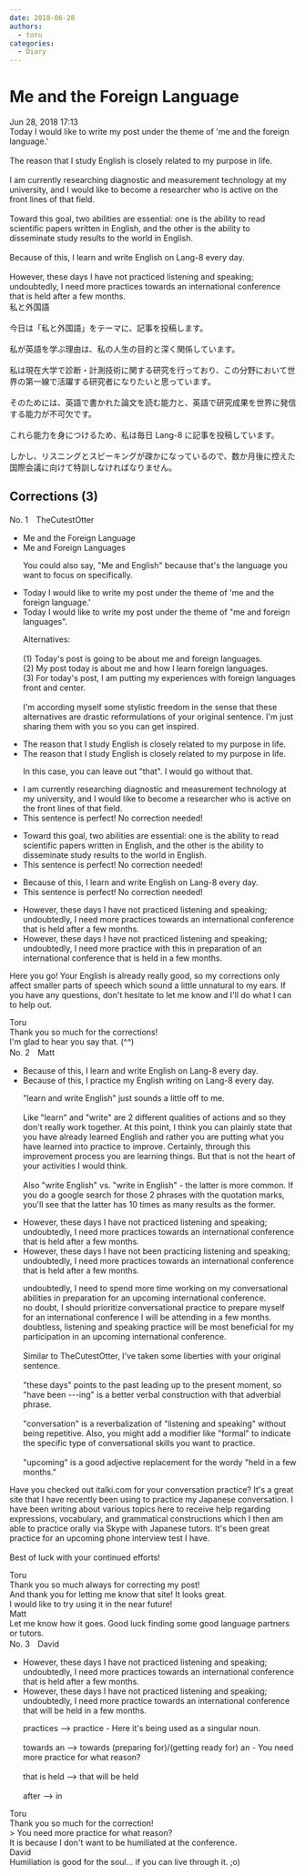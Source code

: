 ```yaml
---
date: 2018-06-28
authors:
  - toru
categories:
  - Diary
---
```


<h1 id="subject_show">Me and the Foreign Language</h1>
<div class="date">Jun 28, 2018 17:13</div>
<div id="post"><div id="body_show_ori">
Today I would like to write my post under the theme of 'me and the foreign language.'<br/><br/>The reason that I study English is closely related to my purpose in life. <br/><br/>I am currently researching diagnostic and measurement technology at my university, and I would like to become a researcher who is active on the front lines of that field.<br/><br/>Toward this goal, two abilities are essential: one is the ability to read scientific papers written in English, and the other is the ability to disseminate study results to the world in English.<br/><br/>Because of this, I learn and write English on Lang-8 every day.<br/><br/>However, these days I have not practiced listening and speaking; undoubtedly, I need more practices towards an international conference that is held after a few months.
</div></div>

<!-- more -->

<div id="post_ja"><div id="body_show_mo">
私と外国語<br/><br/>今日は「私と外国語」をテーマに、記事を投稿します。<br/><br/>私が英語を学ぶ理由は、私の人生の目的と深く関係しています。<br/><br/>私は現在大学で診断・計測技術に関する研究を行っており、この分野において世界の第一線で活躍する研究者になりたいと思っています。<br/><br/>そのためには、英語で書かれた論文を読む能力と、英語で研究成果を世界に発信する能力が不可欠です。<br/><br/>これら能力を身につけるため、私は毎日 Lang-8 に記事を投稿しています。<br/><br/>しかし、リスニングとスピーキングが疎かになっているので、数か月後に控えた国際会議に向けて特訓しなければなりません。
</div></div>

## Corrections (3)
<div id="block"><div class="first_name"> No. 1　<span class="just_name">TheCutestOtter</span></div><div id="block2">
<ul class="correction_field">
<li class="incorrect">Me and the Foreign Language</li>
<li class="corrected correct">
Me and <span class="f_blue">Foreign Languages</span>
<p class="correction_comment">You could also say, "Me and English" because that's the language you want to focus on specifically.</p>
</li>
</ul>
<ul class="correction_field">
<li class="incorrect">Today I would like to write my post under the theme of 'me and the foreign language.'</li>
<li class="corrected correct">
Today I would like to write my post under the theme of "me and foreign languages".
<p class="correction_comment">Alternatives:<br/><br/>(1) Today's post is going to be about me and foreign languages.<br/>(2) My post today is about me and how I learn foreign languages. <br/>(3) For today's post, I am putting my experiences with foreign languages front and center. <br/><br/>I'm according myself some stylistic freedom in the sense that these alternatives are drastic reformulations of your original sentence. I'm just sharing them with you so you can get inspired.</p>
</li>
</ul>
<ul class="correction_field">
<li class="incorrect">The reason that I study English is closely related to my purpose in life.</li>
<li class="corrected correct">
The reason <span class="f_red">that</span> I study English is closely related to my purpose in life.
<p class="correction_comment">In this case, you can leave out "that". I would go without that.</p>
</li>
</ul>
<ul class="correction_field">
<li class="incorrect">I am currently researching diagnostic and measurement technology at my university, and I would like to become a researcher who is active on the front lines of that field.</li>
<li class="corrected perfect">This sentence is perfect! No correction needed!</li>
</ul>
<ul class="correction_field">
<li class="incorrect">Toward this goal, two abilities are essential: one is the ability to read scientific papers written in English, and the other is the ability to disseminate study results to the world in English.</li>
<li class="corrected perfect">This sentence is perfect! No correction needed!</li>
</ul>
<ul class="correction_field">
<li class="incorrect">Because of this, I learn and write English on Lang-8 every day.</li>
<li class="corrected perfect">This sentence is perfect! No correction needed!</li>
</ul>
<ul class="correction_field">
<li class="incorrect">However, these days I have not practiced listening and speaking; undoubtedly, I need more practices towards an international conference that is held after a few months.</li>
<li class="corrected correct">
However, these days I have not practiced listening and speaking; undoubtedly, I need more <span class="f_blue">practice with this in preparation of</span> an international conference that is held <span class="f_blue">in</span> a few months.
</li>
</ul>
<p class="comment_small">
 Here you go! Your English is already really good, so my corrections only affect smaller parts of speech which sound a little unnatural to my ears. If you have any questions, don't hesitate to let me know and I'll do what I can to help out.
</p>

</div><div class="name"><span class="just_name">Toru</span><br>
Thank you so much for the corrections!<br/>I'm glad to hear you say that. (^^)
</div>
</div>
<div id="block"><div class="first_name"> No. 2　<span class="just_name">Matt</span></div><div id="block2">
<ul class="correction_field">
<li class="incorrect">Because of this, I learn and write English on Lang-8 every day.</li>
<li class="corrected correct">
Because of this, I <span class="f_blue">practice my English writing</span> on Lang-8 every day.
<p class="correction_comment">"learn and write English" just sounds a little off to me. <br/><br/>Like "learn" and "write" are 2 different qualities of actions and so they don't really work together. At this point, I think you can plainly state that you have already learned English and rather you are putting what you have learned into practice to improve. Certainly, through this improvement process you are learning things. But that is not the heart of your activities I would think. <br/><br/>Also "write English" vs. "write in English" - the latter is more common. If you do a google search for those 2 phrases with the quotation marks, you'll see that the latter has 10 times as many results as the former.</p>
</li>
</ul>
<ul class="correction_field">
<li class="incorrect">However, these days I have not practiced listening and speaking; undoubtedly, I need more practices towards an international conference that is held after a few months.</li>
<li class="corrected correct">
However, these days I have not <span class="f_blue">been </span>practic<span class="f_blue">ing</span> listening and speaking; <span class="f_red">undoubtedly, I need more practices towards an international conference that is held after a few months.</span>
<p class="correction_comment">undoubtedly, I need to spend more time working on my conversational abilities in preparation for an upcoming international conference.<br/>no doubt, I should prioritize conversational practice to prepare myself for an international conference I will be attending in a few months.<br/>doubtless, listening and speaking practice will be most beneficial for my participation in an upcoming international conference.<br/><br/>Similar to TheCutestOtter, I've taken some liberties with your original sentence.<br/><br/>"these days" points to the past leading up to the present moment, so "have been ---ing" is a better verbal construction with that adverbial phrase.<br/><br/>"conversation" is a reverbalization of "listening and speaking" without being repetitive. Also, you might add a modifier like "formal" to indicate the specific type of conversational skills you want to practice.<br/><br/>"upcoming" is a good adjective replacement for the wordy "held in a few months."</p>
</li>
</ul>
<p class="comment_small">
 Have you checked out italki.com for your conversation practice? It's a great site that I have recently been using to practice my Japanese conversation. I have been writing about various topics here to receive help regarding expressions, vocabulary, and grammatical constructions which I then am able to practice orally via Skype with Japanese tutors. It's been great practice for an upcoming phone interview test I have.
 <br/>
 <br/>
 Best of luck with your continued efforts!
</p>

</div><div class="name"><span class="just_name">Toru</span><br>
Thank you so much always for correcting my post!<br/>And thank you for letting me know that site! It looks great.<br/>I would like to try using it in the near future!
</div>
<div class="name"><span class="just_name">Matt</span><br>
Let me know how it goes. Good luck finding some good language partners or tutors.
</div>
</div>
<div id="block"><div class="first_name"> No. 3　<span class="just_name">David</span></div><div id="block2">
<ul class="correction_field">
<li class="incorrect">However, these days I have not practiced listening and speaking; undoubtedly, I need more practices towards an international conference that is held after a few months.</li>
<li class="corrected correct">
However, these days I have not practiced listening and speaking; undoubtedly, I need more practice towards an international conference that will be held in a few months.
<p class="correction_comment">practices --&gt; practice - Here it's being used as a singular noun.<br/><br/>towards an --&gt; towards (preparing for)/(getting ready for) an - You need more practice for what reason? <br/><br/>that is held --&gt; that will be held<br/><br/>after --&gt; in</p>
</li>
</ul>
</div><div class="name"><span class="just_name">Toru</span><br>
Thank you so much for the correction!<br/>&gt; You need more practice for what reason? <br/>It is because I don't want to be humiliated at the conference.
</div>
<div class="name"><span class="just_name">David</span><br>
Humiliation is good for the soul... if you can live through it. ;o)
</div>
</div>
